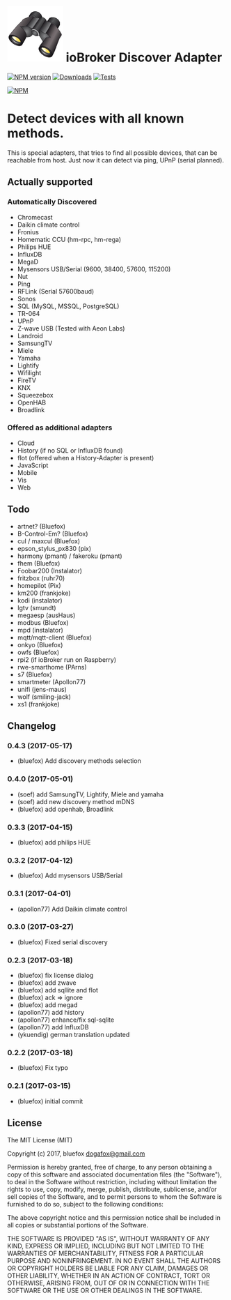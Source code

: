 ![Logo](admin/discovery.png)
ioBroker Discover Adapter
==============
[![NPM version](http://img.shields.io/npm/v/iobroker.discovery.svg)](https://www.npmjs.com/package/iobroker.discovery)
[![Downloads](https://img.shields.io/npm/dm/iobroker.discovery.svg)](https://www.npmjs.com/package/iobroker.discovery)
[![Tests](https://travis-ci.org/ioBroker/ioBroker.discovery.svg?branch=master)](https://travis-ci.org/ioBroker/ioBroker.discovery)

[![NPM](https://nodei.co/npm/iobroker.discovery.png?downloads=true)](https://nodei.co/npm/iobroker.discovery/)

# Detect devices with all known methods.

This is special adapters, that tries to find all possible devices, that can be reachable from host.
Just now it can detect via ping, UPnP (serial planned).

## Actually supported

### Automatically Discovered

- Chromecast
- Daikin climate control
- Fronius
- Homematic CCU (hm-rpc, hm-rega)
- Philips HUE
- InfluxDB
- MegaD
- Mysensors USB/Serial (9600, 38400, 57600, 115200)
- Nut
- Ping
- RFLink (Serial 57600baud)
- Sonos
- SQL (MySQL, MSSQL, PostgreSQL)
- TR-064
- UPnP
- Z-wave USB (Tested with Aeon Labs)
- Landroid
- SamsungTV
- Miele
- Yamaha
- Lightify
- Wifilight
- FireTV
- KNX
- Squeezebox
- OpenHAB
- Broadlink

### Offered as additional adapters
- Cloud
- History (if no SQL or InfluxDB found)
- flot (offered when a History-Adapter is present)
- JavaScript
- Mobile
- Vis
- Web

## Todo
- artnet? (Bluefox)
- B-Control-Em? (Bluefox)
- cul / maxcul (Bluefox)
- epson_stylus_px830 (pix)
- harmony (pmant) / fakeroku (pmant)
- fhem (Bluefox)
- Foobar200 (Instalator)
- fritzbox (ruhr70)
- homepilot (Pix)
- km200 (frankjoke)
- kodi (instalator)
- lgtv (smundt)
- megaesp (ausHaus)
- modbus (Bluefox)
- mpd (instalator)
- mqtt/mqtt-client (Bluefox)
- onkyo (Bluefox)
- owfs (Bluefox)
- rpi2 (if ioBroker run on Raspberry)
- rwe-smarthome (PArns)
- s7 (Bluefox)
- smartmeter (Apollon77)
- unifi (jens-maus)
- wolf (smiling-jack)
- xs1 (frankjoke)


## Changelog
### 0.4.3 (2017-05-17)
* (bluefox) Add discovery methods selection

### 0.4.0 (2017-05-01)
* (soef) add SamsungTV, Lightify, Miele and yamaha
* (soef) add new discovery method mDNS
* (bluefox) add openhab, Broadlink

### 0.3.3 (2017-04-15)
* (bluefox) add philips HUE

### 0.3.2 (2017-04-12)
* (bluefox) Add mysensors USB/Serial

### 0.3.1 (2017-04-01)
* (apollon77) Add Daikin climate control

### 0.3.0 (2017-03-27)
* (bluefox) Fixed serial discovery

### 0.2.3 (2017-03-18)
* (bluefox) fix license dialog
* (bluefox) add zwave
* (bluefox) add sqllite and flot
* (bluefox) ack => ignore
* (bluefox) add megad
* (apollon77) add history
* (apollon77) enhance/fix sql-sqlite
* (apollon77) add InfluxDB
* (ykuendig) german translation updated

### 0.2.2 (2017-03-18)
* (bluefox) Fix typo

### 0.2.1 (2017-03-15)
* (bluefox) initial commit

## License

The MIT License (MIT)

Copyright (c) 2017, bluefox <dogafox@gmail.com>

Permission is hereby granted, free of charge, to any person obtaining a copy
of this software and associated documentation files (the "Software"), to deal
in the Software without restriction, including without limitation the rights
to use, copy, modify, merge, publish, distribute, sublicense, and/or sell
copies of the Software, and to permit persons to whom the Software is
furnished to do so, subject to the following conditions:

The above copyright notice and this permission notice shall be included in
all copies or substantial portions of the Software.

THE SOFTWARE IS PROVIDED "AS IS", WITHOUT WARRANTY OF ANY KIND, EXPRESS OR
IMPLIED, INCLUDING BUT NOT LIMITED TO THE WARRANTIES OF MERCHANTABILITY,
FITNESS FOR A PARTICULAR PURPOSE AND NONINFRINGEMENT. IN NO EVENT SHALL THE
AUTHORS OR COPYRIGHT HOLDERS BE LIABLE FOR ANY CLAIM, DAMAGES OR OTHER
LIABILITY, WHETHER IN AN ACTION OF CONTRACT, TORT OR OTHERWISE, ARISING FROM,
OUT OF OR IN CONNECTION WITH THE SOFTWARE OR THE USE OR OTHER DEALINGS IN
THE SOFTWARE.

